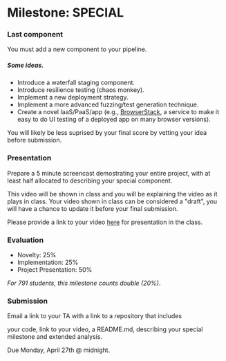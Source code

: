# Milestone: SPECIAL

### Last component

You must add a new component to your pipeline.

##### Some ideas.

* Introduce a waterfall staging component.
* Introduce resilience testing (chaos monkey).
* Implement a new deployment strategy.
* Implement a more advanced fuzzing/test generation technique.
* Create a novel IaaS/PaaS/app (e.g., [BrowserStack](http://www.browserstack.com/), a service to make it easy to do UI testing of a deployed app on many browser versions).

You will likely be less suprised by your final score by vetting your idea before submission.

### Presentation

Prepare a 5 minute screencast demostrating your entire project, with at least half allocated to describing your special component.

This video will be shown in class and you will be explaining the video as it plays in class.  Your video shown in class can be considered a "draft", you will have a chance to update it before your final submission.

Please provide a link to your video [here](https://docs.google.com/spreadsheets/d/1BdqdwARU_VVfLXXCQSp6gMiggDYUfsrVgxUQeOJMu68/edit#gid=0) for presentation in the class.

### Evaluation

* Novelty: 25%
* Implementation: 25%
* Project Presentation: 50%

*For 791 students, this milestone counts double (20%)*.

### Submission

Email a link to your TA with a link to a repository that includes

your code, link to your video, a README.md, describing your special milestone and extended analysis.

Due Monday, April 27th @ midnight.
